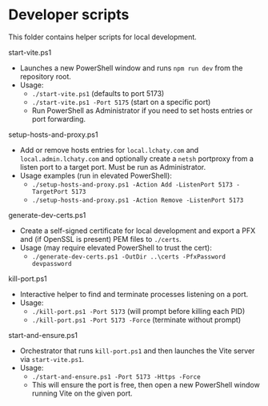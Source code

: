 # Developer scripts

This folder contains helper scripts for local development.

start-vite.ps1
- Launches a new PowerShell window and runs `npm run dev` from the repository root.
- Usage:
  - `./start-vite.ps1` (defaults to port 5173)
  - `./start-vite.ps1 -Port 5175` (start on a specific port)
  - Run PowerShell as Administrator if you need to set hosts entries or port forwarding.

setup-hosts-and-proxy.ps1
- Add or remove hosts entries for `local.lchaty.com` and `local.admin.lchaty.com` and optionally create a `netsh` portproxy from a listen port to a target port. Must be run as Administrator.
- Usage examples (run in elevated PowerShell):
  - `./setup-hosts-and-proxy.ps1 -Action Add -ListenPort 5173 -TargetPort 5173`
  - `./setup-hosts-and-proxy.ps1 -Action Remove -ListenPort 5173`

generate-dev-certs.ps1
- Create a self-signed certificate for local development and export a PFX and (if OpenSSL is present) PEM files to `./certs`.
- Usage (may require elevated PowerShell to trust the cert):
  - `./generate-dev-certs.ps1 -OutDir ..\certs -PfxPassword devpassword`

kill-port.ps1
- Interactive helper to find and terminate processes listening on a port.
- Usage:
  - `./kill-port.ps1 -Port 5173` (will prompt before killing each PID)
  - `./kill-port.ps1 -Port 5173 -Force` (terminate without prompt)

start-and-ensure.ps1
- Orchestrator that runs `kill-port.ps1` and then launches the Vite server via `start-vite.ps1`.
- Usage:
  - `./start-and-ensure.ps1 -Port 5173 -Https -Force`
  - This will ensure the port is free, then open a new PowerShell window running Vite on the given port.


